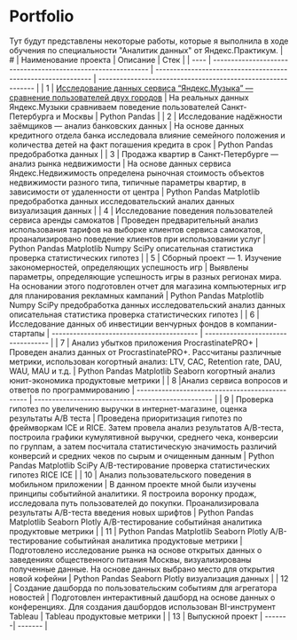 # Portfolio
Тут будут представлены некоторые работы, которые я выполнила в ходе обучения по специальности "Аналитик данных" от Яндекс.Практикум.
| #    | Наименование проекта                | Описание                                                     | Стек                                                         |
| ---- | ------------------------------------------------------------ | ------------------------------------------------------------ | ------------------------------------------------------------ |
| 1    | [Исследование данных сервиса “Яндекс.Музыка” — сравнение пользователей двух городов](https://github.com/0lgak/portfolio/tree/main/%D0%98%D1%81%D1%81%D0%BB%D0%B5%D0%B4%D0%BE%D0%B2%D0%B0%D0%BD%D0%B8%D0%B5%20%D0%B4%D0%B0%D0%BD%D0%BD%D1%8B%D1%85%20%D1%81%D0%B5%D1%80%D0%B2%D0%B8%D1%81%D0%B0%20%D0%AF%D0%BD%D0%B4%D0%B5%D0%BA%D1%81.%D0%9C%D1%83%D0%B7%D1%8B%D0%BA%D0%B0) |  На реальных данных Яндекс.Музыки сравниваем поведение пользователей Санкт-Петербурга и Москвы |  Python Pandas |
| 2    | Исследование надёжности заёмщиков — анализ банковских данных | На основе данных кредитного отдела банка исследовала влияние семейного положения и количества детей на факт погашения кредита в срок | Python Pandas предобработка данных |
| 3    | Продажа квартир в Санкт-Петербурге — анализ рынка недвижимости | На основе данных сервиса Яндекс.Недвижимость определена рыночная стоимость объектов недвижимости разного типа, типичные параметры квартир, в зависимости от удаленности от центра | Python Pandas Matplotlib предобработка данных исследовательский аналих данных визуализация данных |
| 4    | Исследование поведения пользователей сервиса аренды самокатов | Проведен предварительный анализ использования тарифов на выборке клиентов сервиса самокатов, проанализировано поведение клиентов при использовании услуг | Python Pandas Matplotlib Numpy SciPy описательная статистика проверка статистических гипотез |
| 5    | Сборный проект — 1. Изучение закономерностей, определяющих успешность игр | Выявлены параметры, определяющие успешность игры в разных регионах мира. На основании этого подготовлен отчет для магазина компьютерных игр для планирования рекламных кампаний | Python Pandas Matplotlib Numpy SciPy предобработка данных исследовательский анализ данных описательная статистика проверка статистических гипотез |
| 6    |  Исследование данных об инвестиции венчурных фондов в компании-стартапы | ----------------------------------------- | ---------------------------------- |
| 7    | Анализ убытков приложения ProcrastinatePRO+ | Проведен анализ данных от ProcrastinatePRO+. Рассчитаны различные метрики, использован когортный анализ: LTV, CAC, Retention rate, DAU, WAU, MAU и т.д. | Python Pandas Matplotlib Seaborn когортный анализ юнит-экономика продуктовые метрики |
| 8    |Анализ сервиса вопросов и ответов по программированию | -----------------------------------------------  | -------------------------------------------------- |
| 9    | Проверка гипотез по увеличению выручки в интернет-магазине, оценка результаты A/B теста | Проведена приоритизация гипотез по фреймворкам ICE и RICE. Затем провела анализ результатов A/B-теста, построила графики кумулятивной выручки, среднего чека, конверсии по группам, а затем посчитала статистическую значимость различий конверсий и средних чеков по сырым и очищенным данным | Python Pandas Matplotlib SciPy A/B-тестирование проверка статистических гипотез  RICE ICE |
| 10   | Анализ пользовательского поведения в мобильном приложении | В данном проекте мной были изучены принципы событийной аналитики. Я построила воронку продаж, исследовала путь пользователей до покупки. Проанализировала результаты A/B-теста введения новых шрифтов | Python Pandas Matplotlib Seaborn Plotly A/B-тестирование событийная аналитика продуктовые метрики |
| 11   | Python Pandas Matplotlib Seaborn Plotly A/B-тестирование событийная аналитика продуктовые метрики | Подготовлено исследование рынка на основе открытых данных о заведениях общественного питания Москвы, визуализированы полученные данные. На основе данных выбрано место для открытия новой кофейни | Python Pandas  Seaborn Plotly визуализация данных |
| 12   | Создание дашборда по пользовательским событиям для агрегатора новостей | Подготовлен интерактивный дашборд на основе данных о конференциях. Для создания дашбордов использован BI-инструмент Tableau | Tableau продуктовые метрики |
| 13   | Выпускной проект | -------| ------- |
